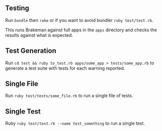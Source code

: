 ## Testing

Run `bundle` then `rake` or if you want to avoid bundler `ruby test/test.rb`.

This runs Brakeman against full apps in the `apps` directory and checks the results against what is expected.

## Test Generation

Run `cd test && ruby to_test.rb apps/some_app > tests/some_app.rb` to generate a test suite with tests for each warning reported.

## Single File

Run `ruby test/tests/some_file.rb` to run a single file of tests.

## Single Test

Ruby `ruby test/test.rb --name test_something` to run a single test.

